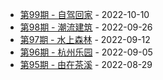 * [第99期 - 自驾回家](https://weekly.tw93.fun/post/99-自驾回家) - 2022-10-10
* [第98期 - 潮流建筑](https://weekly.tw93.fun/post/98-潮流建筑) - 2022-09-26
* [第97期 - 水上森林](https://weekly.tw93.fun/post/97-水上森林) - 2022-09-12
* [第96期 - 杭州乐园](https://weekly.tw93.fun/post/96-杭州乐园) - 2022-09-05
* [第95期 - 由在茶溪](https://weekly.tw93.fun/post/95-由在茶溪) - 2022-08-29
